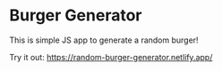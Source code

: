 # Burger Generator

This is simple JS app to generate a random burger!

Try it out: https://random-burger-generator.netlify.app/


